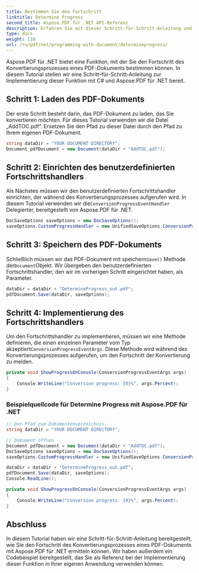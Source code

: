 ```yaml
---
title: Bestimmen Sie den Fortschritt
linktitle: Determine Progress
second_title: Aspose.PDF für .NET API-Referenz
description: Erfahren Sie mit dieser Schritt-für-Schritt-Anleitung und dem Codebeispiel, wie Sie den Fortschritt des Konvertierungsprozesses eines PDF-Dokuments mit Aspose.PDF für .NET ermitteln können.
type: docs
weight: 110
url: /ru/pdf/net/programming-with-document/determineprogress/
---
```


Aspose.PDF für .NET bietet eine Funktion, mit der Sie den Fortschritt des Konvertierungsprozesses eines PDF-Dokuments bestimmen können. In diesem Tutorial stellen wir eine Schritt-für-Schritt-Anleitung zur Implementierung dieser Funktion mit C# und Aspose.PDF für .NET bereit.

## Schritt 1: Laden des PDF-Dokuments

Der erste Schritt besteht darin, das PDF-Dokument zu laden, das Sie konvertieren möchten. Für dieses Tutorial verwenden wir die Datei „AddTOC.pdf“. Ersetzen Sie den Pfad zu dieser Datei durch den Pfad zu Ihrem eigenen PDF-Dokument.

```csharp
string dataDir = "YOUR DOCUMENT DIRECTORY";
Document pdfDocument = new Document(dataDir + "AddTOC.pdf");
```

## Schritt 2: Einrichten des benutzerdefinierten Fortschrittshandlers

 Als Nächstes müssen wir den benutzerdefinierten Fortschrittshandler einrichten, der während des Konvertierungsprozesses aufgerufen wird. In diesem Tutorial verwenden wir die`ConversionProgressEventHandler` Delegierter, bereitgestellt von Aspose.PDF für .NET.

```csharp
DocSaveOptions saveOptions = new DocSaveOptions();
saveOptions.CustomProgressHandler = new UnifiedSaveOptions.ConversionProgressEventHandler(ShowProgressOnConsole);
```

## Schritt 3: Speichern des PDF-Dokuments

 Schließlich müssen wir das PDF-Dokument mit speichern`Save()` Methode der`Document`Objekt. Wir übergeben den benutzerdefinierten Fortschrittshandler, den wir im vorherigen Schritt eingerichtet haben, als Parameter.

```csharp
dataDir = dataDir + "DetermineProgress_out.pdf";
pdfDocument.Save(dataDir, saveOptions);
```

## Schritt 4: Implementierung des Fortschrittshandlers

 Um den Fortschrittshandler zu implementieren, müssen wir eine Methode definieren, die einen einzelnen Parameter vom Typ akzeptiert`ConversionProgressEventArgs`. Diese Methode wird während des Konvertierungsprozesses aufgerufen, um den Fortschritt der Konvertierung zu melden.

```csharp
private void ShowProgressOnConsole(ConversionProgressEventArgs args)
{
    Console.WriteLine("Conversion progress: {0}%", args.Percent);
}
```

### Beispielquellcode für Determine Progress mit Aspose.PDF für .NET

```csharp
// Der Pfad zum Dokumentenverzeichnis.
string dataDir = "YOUR DOCUMENT DIRECTORY";

// Dokument öffnen
Document pdfDocument = new Document(dataDir + "AddTOC.pdf");
DocSaveOptions saveOptions = new DocSaveOptions();
saveOptions.CustomProgressHandler = new UnifiedSaveOptions.ConversionProgressEventHandler(ShowProgressOnConsole);

dataDir = dataDir + "DetermineProgress_out.pdf";
pdfDocument.Save(dataDir, saveOptions);
Console.ReadLine();

private void ShowProgressOnConsole(ConversionProgressEventArgs args)
{
    Console.WriteLine("Conversion progress: {0}%", args.Percent);
}
```

## Abschluss

In diesem Tutorial haben wir eine Schritt-für-Schritt-Anleitung bereitgestellt, wie Sie den Fortschritt des Konvertierungsprozesses eines PDF-Dokuments mit Aspose.PDF für .NET ermitteln können. Wir haben außerdem ein Codebeispiel bereitgestellt, das Sie als Referenz bei der Implementierung dieser Funktion in Ihrer eigenen Anwendung verwenden können.
